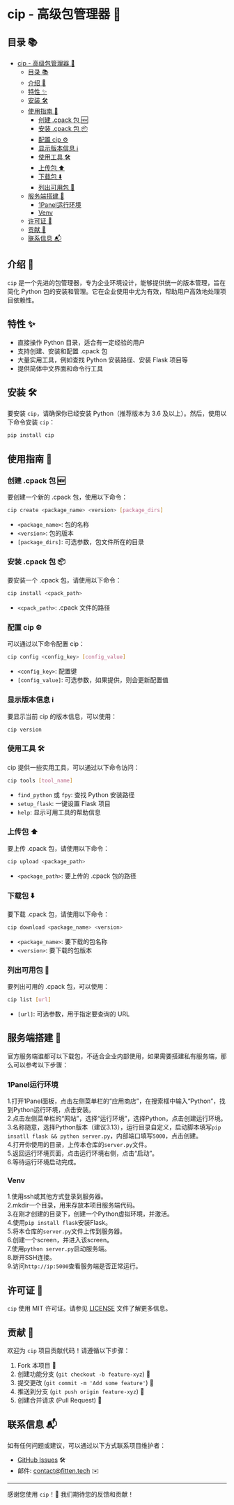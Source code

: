 # cip - 高级包管理器 🎉

## 目录 📚

- [cip - 高级包管理器 🎉](#cip---高级包管理器-)
  - [目录 📚](#目录-)
  - [介绍 🚀](#介绍-)
  - [特性 ✨](#特性-)
  - [安装 🛠️](#安装-️)
  - [使用指南 📖](#使用指南-)
    - [创建 .cpack 包 🆕](#创建-cpack-包-)
    - [安装 .cpack 包 📦](#安装-cpack-包-)
    - [配置 cip ⚙️](#配置-cip-️)
    - [显示版本信息 ℹ️](#显示版本信息-ℹ️)
    - [使用工具 🛠️](#使用工具-️)
    - [上传包 ⬆️](#上传包-️)
    - [下载包 ⬇️](#下载包-️)
    - [列出可用包 📜](#列出可用包-)
  - [服务端搭建 🔧](#服务端搭建-)
    - [1Panel运行环境](#1panel运行环境)
    - [Venv](#venv)
  - [许可证 📜](#许可证-)
  - [贡献 🤝](#贡献-)
  - [联系信息 📬](#联系信息-)

## 介绍 🚀

`cip` 是一个先进的包管理器，专为企业环境设计，能够提供统一的版本管理，旨在简化 Python 包的安装和管理。它在企业使用中尤为有效，帮助用户高效地处理项目依赖性。

## 特性 ✨

- 直接操作 Python 目录，适合有一定经验的用户
- 支持创建、安装和配置 .cpack 包
- 大量实用工具，例如查找 Python 安装路径、安装 Flask 项目等
- 提供简体中文界面和命令行工具

## 安装 🛠️

要安装 `cip`，请确保你已经安装 Python（推荐版本为 3.6 及以上）。然后，使用以下命令安装 `cip`：

```bash
pip install cip
```

## 使用指南 📖

### 创建 .cpack 包 🆕

要创建一个新的 .cpack 包，使用以下命令：

```bash
cip create <package_name> <version> [package_dirs]
```

- `<package_name>`: 包的名称
- `<version>`: 包的版本
- `[package_dirs]`: 可选参数，包文件所在的目录

### 安装 .cpack 包 📦

要安装一个 .cpack 包，请使用以下命令：

```bash
cip install <cpack_path>
```

- `<cpack_path>`: .cpack 文件的路径

### 配置 cip ⚙️

可以通过以下命令配置 cip：

```bash
cip config <config_key> [config_value]
```

- `<config_key>`: 配置键
- `[config_value]`: 可选参数，如果提供，则会更新配置值

### 显示版本信息 ℹ️

要显示当前 cip 的版本信息，可以使用：

```bash
cip version
```

### 使用工具 🛠️

cip 提供一些实用工具，可以通过以下命令访问：

```bash
cip tools [tool_name]
```

- `find_python` 或 `fpy`: 查找 Python 安装路径
- `setup_flask`: 一键设置 Flask 项目
- `help`: 显示可用工具的帮助信息

### 上传包 ⬆️

要上传 .cpack 包，请使用以下命令：

```bash
cip upload <package_path>
```

- `<package_path>`: 要上传的 .cpack 包的路径

### 下载包 ⬇️

要下载 .cpack 包，请使用以下命令：

```bash
cip download <package_name> <version>
```

- `<package_name>`: 要下载的包名称
- `<version>`: 要下载的包版本

### 列出可用包 📜

要列出可用的 .cpack 包，可以使用：

```bash
cip list [url]
```

- `[url]`: 可选参数，用于指定要查询的 URL

## 服务端搭建 🔧
官方服务端谁都可以下载包，不适合企业内部使用，如果需要搭建私有服务端，那么可以参考以下步骤：
### 1Panel运行环境
1.打开1Panel面板，点击左侧菜单栏的“应用商店”，在搜索框中输入“Python”，找到Python运行环境，点击安装。  
2.点击左侧菜单栏的“网站”，选择“运行环境”，选择Python，点击创建运行环境。  
3.名称随意，选择Python版本（建议3.13），运行目录自定义，启动脚本填写`pip insatll flask && python server.py`，内部端口填写`5000`，点击创建。  
4.打开你使用的目录，上传本仓库的`server.py`文件。  
5.返回运行环境页面，点击运行环境右侧，点击“启动”。  
6.等待运行环境启动完成。  
### Venv
1.使用ssh或其他方式登录到服务器。  
2.mkdir一个目录，用来存放本项目服务端代码。  
3.在刚才创建的目录下，创建一个Python虚拟环境，并激活。  
4.使用`pip install flask`安装Flask。  
5.将本仓库的`server.py`文件上传到服务器。  
6.创建一个screen，并进入该screen。  
7.使用`python server.py`启动服务端。  
8.断开SSH连接。  
9.访问`http://ip:5000`查看服务端是否正常运行。  
## 许可证 📜

`cip` 使用 MIT 许可证。请参见 [LICENSE](LICENSE) 文件了解更多信息。

## 贡献 🤝

欢迎为 `cip` 项目贡献代码！请遵循以下步骤：

1. Fork 本项目 🍴
2. 创建功能分支 (`git checkout -b feature-xyz`) 🌿
3. 提交更改 (`git commit -m 'Add some feature'`) 📑
4. 推送到分支 (`git push origin feature-xyz`) 🚀
5. 创建合并请求 (Pull Request) 🔄

## 联系信息 📬

如有任何问题或建议，可以通过以下方式联系项目维护者：

- [GitHub Issues](https://github.com/zhiyucn/cip/issues) 🛠️
- 邮件: contact@fitten.tech ✉️

---

感谢您使用 `cip`！🌟 我们期待您的反馈和贡献！